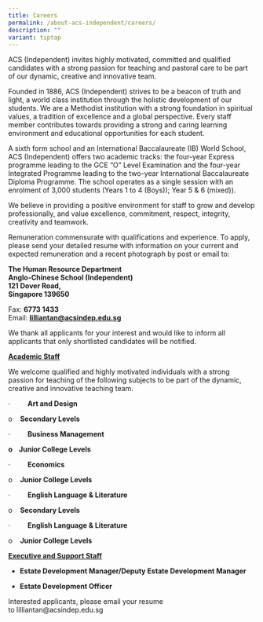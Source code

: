 ```yaml
---
title: Careers
permalink: /about-acs-independent/careers/
description: ""
variant: tiptap
---
```

<p>ACS (Independent) invites highly motivated, committed and qualified candidates
with a strong passion for teaching and pastoral care to be part of our
dynamic, creative and innovative team.</p>
<p>Founded in 1886, ACS (Independent) strives to be a beacon of truth and
light, a world class institution through the holistic development of our
students. We are a Methodist institution with a strong foundation in spiritual
values, a tradition of excellence and a global perspective. Every staff
member contributes towards providing a strong and caring learning environment
and educational opportunities for each student.</p>
<p>A sixth form school and an International Baccalaureate (IB) World School,
ACS (Independent) offers two academic tracks: the four-year Express programme
leading to the GCE “O” Level Examination and the four-year Integrated Programme
leading to the two-year International Baccalaureate Diploma Programme.
The school operates as a single session with an enrolment of 3,000 students
(Years 1 to 4 (Boys)); Year 5 &amp; 6 (mixed)).</p>
<p>We believe in providing a positive environment for staff to grow and develop
professionally, and value excellence, commitment, respect, integrity, creativity
and teamwork.</p>
<p>Remuneration commensurate with qualifications and experience. To apply,
please send your detailed resume with information on your current and expected
remuneration and a recent photograph by post or email to:</p>
<p><strong>The Human Resource Department</strong> 
<br><strong>Anglo-Chinese School (Independent)</strong> 
<br><strong>121 Dover Road,</strong> 
<br><strong>Singapore 139650</strong>
</p>
<p>Fax:&nbsp;<strong>6773 1433</strong> 
<br>Email: <strong><a href="mailto:lilliantan@acsindep.edu.sg" rel="noopener noreferrer nofollow" target="_blank">lilliantan@acsindep.edu.sg</a></strong>
</p>
<p>We thank all applicants for your interest and would like to inform all
applicants that only shortlisted candidates will be notified.</p>
<p><strong><u>Academic Staff</u></strong>
</p>
<p>We welcome qualified and highly motivated individuals with a strong passion
for teaching of the following subjects to be part of the dynamic, creative
and innovative teaching team.</p>
<p>·&nbsp;&nbsp;&nbsp;&nbsp;&nbsp;&nbsp;&nbsp;&nbsp; <strong>Art and Design</strong>
</p>
<p>o&nbsp;&nbsp;&nbsp; <strong>Secondary Levels</strong>
</p>
<p>·&nbsp;&nbsp;&nbsp;&nbsp;&nbsp;&nbsp;&nbsp;&nbsp; <strong>Business Management</strong>
</p>
<p><strong>o&nbsp;&nbsp;&nbsp; Junior College Levels</strong>
</p>
<p>·&nbsp;&nbsp;&nbsp;&nbsp;&nbsp;&nbsp;&nbsp;&nbsp; <strong>Economics</strong>
</p>
<p>o&nbsp;&nbsp;&nbsp; <strong>Junior College Levels</strong>
</p>
<p>·&nbsp;&nbsp;&nbsp;&nbsp;&nbsp;&nbsp;&nbsp;&nbsp; <strong>English Language &amp; Literature</strong>
</p>
<p>o&nbsp;&nbsp;&nbsp; <strong>Secondary Levels</strong>
</p>
<p>·&nbsp;&nbsp;&nbsp;&nbsp;&nbsp;&nbsp;&nbsp;&nbsp; <strong>English Language &amp; Literature</strong>
</p>
<p>o&nbsp;&nbsp;&nbsp; <strong>Junior College Levels</strong>
</p>
<p><strong><u>Executive and Support Staff</u></strong>
</p>
<ul data-tight="true" class="tight">
<li>
<p><strong>Estate Development Manager/Deputy Estate Development Manager</strong>
</p>
</li>
<li>
<p><strong>Estate Development Officer</strong>
</p>
</li>
</ul>
<p>Interested applicants, please email your resume to&nbsp;<a rel="noopener noreferrer nofollow" target="_blank">lilliantan@acsindep.edu.sg</a>
</p>